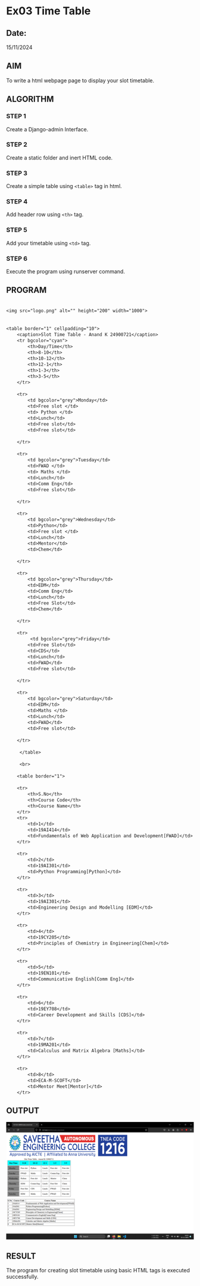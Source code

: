 # Ex03 Time Table
## Date:
15/11/2024

## AIM
To write a html webpage page to display your slot timetable.

## ALGORITHM
### STEP 1
Create a Django-admin Interface.

### STEP 2
Create a static folder and inert HTML code.

### STEP 3
Create a simple table using ```<table>``` tag in html.

### STEP 4
Add header row using ```<th>``` tag.

### STEP 5
Add your timetable using ```<td>``` tag.

### STEP 6
Execute the program using runserver command.

## PROGRAM
```

<img src="logo.png" alt="" height="200" width="1000">


<table border="1" cellpadding="10">
    <caption>Slot Time Table - Anand K 24900721</caption>
    <tr bgcolor="cyan">
        <th>Day/Time</th>
        <th>8-10</th>
        <th>10-12</th>
        <th>12-1</th>
        <th>1-3</th>
        <th>3-5</th>
    </tr>
    
    <tr>
        <td bgcolor="grey">Monday</td>
        <td>Free slot </td>
        <td> Python </td>
        <td>Lunch</td>
        <td>Free slot</td>
        <td>Free slot</td>
     
    </tr>
    
    <tr>
        <td bgcolor="grey">Tuesday</td>
        <td>FWAD </td>
        <td> Maths </td>
        <td>Lunch</td>
        <td>Comm Eng</td>
        <td>Free slot</td>
     
    </tr>
    
    <tr>
        <td bgcolor="grey">Wednesday</td>
        <td>Python</td>
        <td>Free slot </td>
        <td>Lunch</td>
        <td>Mentor</td>
        <td>Chem</td>
     
    </tr>
    
    <tr>
        <td bgcolor="grey">Thursday</td>
        <td>EDM</td>
        <td>Comm Eng</td>
        <td>Lunch</td>
        <td>Free Slot</td>
        <td>Chem</td>
     
    </tr>
    
    <tr>
         <td bgcolor="grey">Friday</td>
        <td>Free Slot</td>
        <td>CDS</td>
        <td>Lunch</td>
        <td>FWAD</td>
        <td>Free slot</td>
     
    </tr>
    
    <tr>
        <td bgcolor="grey">Saturday</td>
        <td>EDM</td>
        <td>Maths </td>
        <td>Lunch</td>
        <td>FWAD</td>
        <td>Free slot</td>
     
    </tr>
    
     </table>
    
     <br>
    
    <table border="1">
    
    <tr>
        <th>S.No</th>
        <th>Course Code</th>
        <th>Course Name</th>
    </tr>
    <tr>
        <td>1</td>
        <td>19AI414</td>
        <td>Fundamentals of Web Application and Development[FWAD]</td>
    </tr>
    
    <tr>
        <td>2</td>
        <td>19AI301</td>
        <td>Python Programming[Python]</td>
    </tr>
    
    <tr>
        <td>3</td>
        <td>19AI301</td>
        <td>Engineering Design and Modelling [EDM]</td>
    </tr>
    
    <tr>
        <td>4</td>
        <td>19CY205</td>
        <td>Principles of Chemistry in Engineering[Chem]</td>
    </tr>
    
    <tr>
        <td>5</td>
        <td>19EN101</td>
        <td>Communicative English[Comm Eng]</td>
    </tr>
    
    <tr>
        <td>6</td>
        <td>19EY708</td>
        <td>Career Development and Skills [CDS]</td>
    </tr>
    
    <tr>
        <td>7</td>
        <td>19MA201</td>
        <td>Calculus and Matrix Algebra [Maths]</td>
    </tr>
    
    <tr>
        <td>8</td>
        <td>ECA-M-SCOFT</td>
        <td>Mentor Meet[Mentor]</td>
    </tr>
```


## OUTPUT
![alt text](<Screenshot 2024-11-15 143119.png>)



## RESULT
The program for creating slot timetable using basic HTML tags is executed successfully.